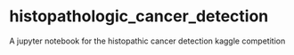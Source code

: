 # histopathologic_cancer_detection
A jupyter notebook for the histopathic cancer detection kaggle competition
